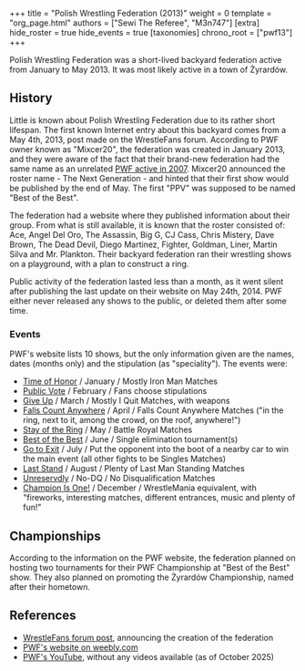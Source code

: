 +++
title = "Polish Wrestling Federation (2013)"
weight = 0
template = "org_page.html"
authors = ["Sewi The Referee", "M3n747"]
[extra]
hide_roster = true
hide_events = true
[taxonomies]
chrono_root = ["pwf13"]
+++

Polish Wrestling Federation was a short-lived backyard federation active from January to May 2013. It was most likely active in a town of Żyrardów.

## History

Little is known about Polish Wrestling Federation due to its rather short lifespan. The first known Internet entry about this backyard comes from a May 4th, 2013, post made on the WrestleFans forum.
According to PWF owner known as "Mixcer20", the federation was created in January 2013, and they were aware of the fact that their brand-new federation had the same name as an unrelated [PWF active in 2007](@/o/pwf07.md).
Mixcer20 announced the roster name - The Next Generation - and hinted that their first show would be published by the end of May. The first "PPV" was supposed to be named "Best of the Best".

The federation had a website where they published information about their group. From what is still available, it is known that the roster consisted of: Ace, Angel Del Oro, The Assassin, Big G, CJ Cass, Chris Mistery, Dave Brown, The Dead Devil, Diego Martinez, Fighter, Goldman, Liner, Martin Silva and Mr. Plankton. Their backyard federation ran their wrestling shows on a playground, with a plan to construct a ring.

Public activity of the federation lasted less than a month, as it went silent after publishing the last update on their website on May 24th, 2014. PWF either never released any shows to the public, or deleted them after some time.

### Events

PWF's website lists 10 shows, but the only information given are the names, dates (months only) and the stipulation (as "speciality"). The events were:

* [Time of Honor][show-01] / January / Mostly Iron Man Matches
* [Public Vote][show-02] / February / Fans choose stipulations
* [Give Up][show-03] / March / Mostly I Quit Matches, with weapons
* [Falls Count Anywhere][show-04] / April / Falls Count Anywhere Matches ("in the ring, next to it, among the crowd, on the roof, anywhere!")
* [Stay of the Ring][show-05] / May / Battle Royal Matches
* [Best of the Best][show-06] / June / Single elimination tournament(s)
* [Go to Exit][show-07] / July / Put the opponent into the boot of a nearby car to win the main event (all other fights to be Singles Matches)
* [Last Stand][show-08] / August / Plenty of Last Man Standing Matches
* [Unreservdly][show-09] / No-DQ / No Disqualification Matches
* [Champion Is One!][show-10] / December / WrestleMania equivalent, with "fireworks, interesting matches, different entrances, music and plenty of fun!"

## Championships

According to the information on the PWF website, the federation planned on hosting two tournaments for their PWF Championship at "Best of the Best" show. They also planned on promoting the Żyrardów Championship, named after their hometown.

## References

* [WrestleFans forum post](https://wrestlefans.pl/forum/viewtopic.php?f=59&t=35583), announcing the creation of the federation
* [PWF's website on weebly.com](https://polishwrestling.weebly.com/index.html)
* [PWF's YouTube](https://www.youtube.com/user/OfficialPwf), without any videos available (as of October 2025)

[show-01]: https://polishwrestling.weebly.com/time-of-honor.html
[show-02]: https://polishwrestling.weebly.com/public-vote.html
[show-03]: https://polishwrestling.weebly.com/give-up.html
[show-04]: https://polishwrestling.weebly.com/falls-count-anywhere.html
[show-05]: https://polishwrestling.weebly.com/stay-of-the-ring.html
[show-06]: https://polishwrestling.weebly.com/best-of-the-best.html
[show-07]: https://polishwrestling.weebly.com/go-to-exit.html
[show-08]: https://polishwrestling.weebly.com/last-stand.html
[show-09]: https://polishwrestling.weebly.com/unreservdly.html
[show-10]: https://polishwrestling.weebly.com/champion-is-one.html
